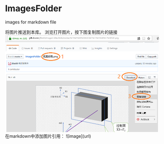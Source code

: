 # ImagesFolder
images for markdown file

将图片推送到本库。
浏览打开图片，按下图复制图片的链接
![image](https://github.com/jlfan99/ImagesFolder/raw/e854680fde462706d9bbf639de1c1c1d887f18c9/%E5%BC%95%E7%94%A8%E6%96%B9%E6%B3%95.png)
在markdown中添加图片引用：
\!\[image\](url)

